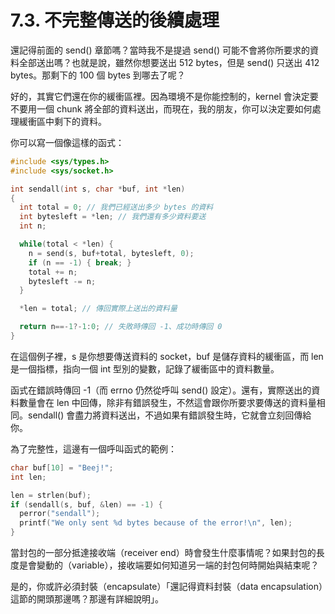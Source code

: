 # 7.3. 不完整傳送的後續處理

還記得前面的 send() 章節嗎？當時我不是提過 send() 可能不會將你所要求的資料全部送出嗎？也就是說，雖然你想要送出 512 bytes，但是 send() 只送出 412 bytes。那剩下的 100 個 bytes 到哪去了呢？

好的，其實它們還在你的緩衝區裡。因為環境不是你能控制的，kernel 會決定要不要用一個 chunk 將全部的資料送出，而現在，我的朋友，你可以決定要如何處理緩衝區中剩下的資料。

你可以寫一個像這樣的函式：

```c
#include <sys/types.h>
#include <sys/socket.h>

int sendall(int s, char *buf, int *len)
{
  int total = 0; // 我們已經送出多少 bytes 的資料
  int bytesleft = *len; // 我們還有多少資料要送
  int n;

  while(total < *len) {
    n = send(s, buf+total, bytesleft, 0);
    if (n == -1) { break; }
    total += n;
    bytesleft -= n;
  }

  *len = total; // 傳回實際上送出的資料量

  return n==-1?-1:0; // 失敗時傳回 -1、成功時傳回 0
}
```

在這個例子裡，s 是你想要傳送資料的 socket，buf 是儲存資料的緩衝區，而 len 是一個指標，指向一個 int 型別的變數，記錄了緩衝區中的資料數量。

函式在錯誤時傳回 -1（而 errno 仍然從呼叫 send() 設定）。還有，實際送出的資料數量會在 len 中回傳，除非有錯誤發生，不然這會跟你所要求要傳送的資料量相同。sendall() 會盡力將資料送出，不過如果有錯誤發生時，它就會立刻回傳給你。

為了完整性，這邊有一個呼叫函式的範例：

```c
char buf[10] = "Beej!";
int len;

len = strlen(buf);
if (sendall(s, buf, &len) == -1) {
  perror("sendall");
  printf("We only sent %d bytes because of the error!\n", len);
}
```

當封包的一部分抵達接收端（receiver end）時會發生什麼事情呢？如果封包的長度是會變動的（variable），接收端要如何知道另一端的封包何時開始與結束呢？

是的，你或許必須封裝（encapsulate）「還記得資料封裝（data encapsulation）這節的開頭那邊嗎？那邊有詳細說明」。
